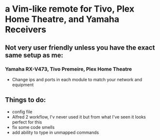 # a Vim-like remote for Tivo, Plex Home Theatre, and Yamaha Receivers
## Not very user friendly unless you have the exact same setup as me:
### Yamaha RX-V473, Tivo Premeire, Plex Home Theatre
  - Change ips and ports in each module to match your network and equipment

## Things to do:
  - config file
  - Alfred 2 workflow, I'v never used it but from what I've seen it looks perfect for this 
  - fix some code smells
  - add ability to type in unmapped commands

